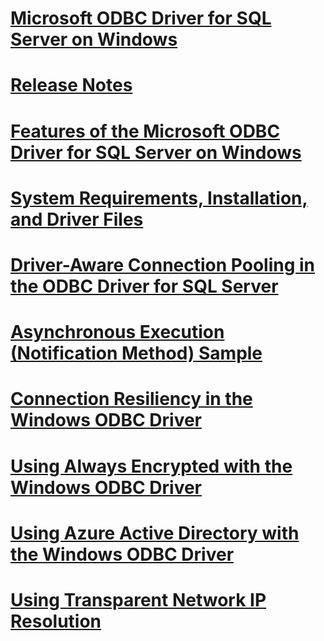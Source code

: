 # [Microsoft ODBC Driver for SQL Server on Windows](microsoft-odbc-driver-for-sql-server-on-windows.md)
# [Release Notes](release-notes.md)
# [Features of the Microsoft ODBC Driver for SQL Server on Windows](features-of-the-microsoft-odbc-driver-for-sql-server-on-windows.md)
# [System Requirements, Installation, and Driver Files](system-requirements-installation-and-driver-files.md)
# [Driver-Aware Connection Pooling in the ODBC Driver for SQL Server](driver-aware-connection-pooling-in-the-odbc-driver-for-sql-server.md)
# [Asynchronous Execution (Notification Method) Sample](asynchronous-execution-notification-method-sample.md)
# [Connection Resiliency in the Windows ODBC Driver](connection-resiliency-in-the-windows-odbc-driver.md)
# [Using Always Encrypted with the Windows ODBC Driver](using-always-encrypted-with-the-windows-odbc-driver.md)
# [Using Azure Active Directory with the Windows ODBC Driver](using-azure-active-directory-with-the-windows-odbc-driver.md)
# [Using Transparent Network IP Resolution](using-transparent-network-ip-resolution.md)
